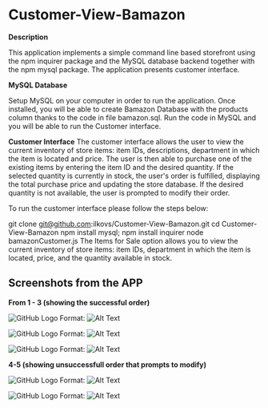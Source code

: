# Customer-View-Bamazon

**Description**

This application implements a simple command line based storefront using the npm inquirer package and the MySQL database backend together with the npm mysql package. The application presents customer interface.

**MySQL Database**

Setup MySQL on your computer in order to run the application. Once installed, you will be able to create Bamazon Database with the products column thanks to the code in file bamazon.sql. Run the code in MySQL and you will be able to run the Customer interface.

**Customer Interface**
The customer interface allows the user to view the current inventory of store items: item IDs, descriptions, department in which the item is located and price. The user is then able to purchase one of the existing items by entering the item ID and the desired quantity. If the selected quantity is currently in stock, the user's order is fulfilled, displaying the total purchase price and updating the store database. If the desired quantity is not available, the user is prompted to modify their order.

To run the customer interface please follow the steps below:

git clone git@github.com:ilkovs/Customer-View-Bamazon.git
cd Customer-View-Bamazon
npm install mysql; npm install inquirer
node bamazonCustomer.js
The Items for Sale option allows you to view the current inventory of store items: item IDs, department in which the item is located, price, and the quantity available in stock.

## Screenshots from the APP 
**From 1 - 3 (showing the successful order)**

![GitHub Logo](/screenshots/Capture1)
Format: ![Alt Text](url)

![GitHub Logo](/screenshots/Capture2)
Format: ![Alt Text](url)

![GitHub Logo](/screenshots/Capture3)
Format: ![Alt Text](url)

**4-5 (showing unsuccessfull order that prompts to modify)**

![GitHub Logo](/screenshots/Capture4)
Format: ![Alt Text](url)

![GitHub Logo](/screenshots/Capture5)
Format: ![Alt Text](url)